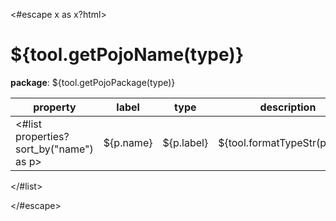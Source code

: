 <#escape x as x?html> 
# ${tool.getPojoName(type)}

**package**: ${tool.getPojoPackage(type)}

| property | label | type  | description |
| -------- | ---- | ---- | ----------- |
<#list properties?sort_by("name") as p>| ${p.name} | ${p.label} | ${tool.formatTypeStr(p.type)} | <#if p.property.readonly>[Readonly]</#if><#if p.deprecated>[Deprecated.]</#if>${tool.tableSafe(p.description)} | 
</#list>

</#escape>